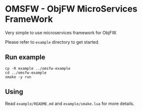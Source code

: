 # OMSFW - ObjFW MicroServices FrameWork

Very simple to use microservices framework for ObjFW.

Please refer to `example` directory to get started.

## Run example

```
cp -R example ../omsfw-example
cd ../omsfw-example
xmake -y run
```

## Using

Read `example/README.md` and `example/xmake.lua` for more details.
